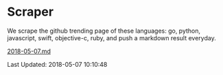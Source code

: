 # Scraper

We scrape the github trending page of these languages: go, python, javascript, swift, objective-c, ruby, and push a markdown result everyday.

[2018-05-07.md](https://github.com/henson/Scraper/blob/master/2018-05-07.md)

Last Updated: 2018-05-07 10:10:48